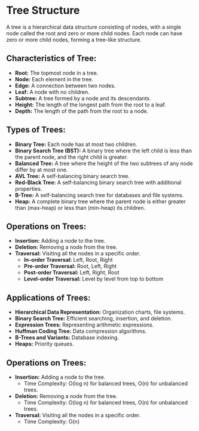 # Tree Structure

A tree is a hierarchical data structure consisting of nodes, with a single node called the root and zero or more child nodes. Each node can have zero or more child nodes, forming a tree-like structure.

## Characteristics of Tree:
- **Root:** The topmost node in a tree.
- **Node:** Each element in the tree.
- **Edge:** A connection between two nodes.
- **Leaf:** A node with no children.
- **Subtree:** A tree formed by a node and its descendants.
- **Height:** The length of the longest path from the root to a leaf.
- **Depth:** The length of the path from the root to a node.

## Types of Trees:
- **Binary Tree:** Each node has at most two children.
- **Binary Search Tree (BST):** A binary tree where the left child is less than the parent node, and the right child is greater.
- **Balanced Tree:** A tree where the height of the two subtrees of any node differ by at most one.
- **AVL Tree:** A self-balancing binary search tree.
- **Red-Black Tree:** A self-balancing binary search tree with additional properties.
- **B-Tree:** A self-balancing search tree for databases and file systems.
- **Heap:** A complete binary tree where the parent node is either greater than (max-heap) or less than (min-heap) its children.

## Operations on Trees:
- **Insertion:** Adding a node to the tree.
- **Deletion:** Removing a node from the tree.
- **Traversal:** Visiting all the nodes in a specific order.
  - **In-order Traversal:** Left, Root, Right
  - **Pre-order Traversal:** Root, Left, Right
  - **Post-order Traversal:** Left, Right, Root
  - **Level-order Traversal:** Level by level from top to bottom

## Applications of Trees:
- **Hierarchical Data Representation:** Organization charts, file systems.
- **Binary Search Tree:** Efficient searching, insertion, and deletion.
- **Expression Trees:** Representing arithmetic expressions.
- **Huffman Coding Tree:** Data compression algorithms.
- **B-Trees and Variants:** Database indexing.
- **Heaps:** Priority queues.

## Operations on Trees:
- **Insertion:** Adding a node to the tree.
  - Time Complexity: O(log n) for balanced trees, O(n) for unbalanced trees.
- **Deletion:** Removing a node from the tree.
  - Time Complexity: O(log n) for balanced trees, O(n) for unbalanced trees.
- **Traversal:** Visiting all the nodes in a specific order.
  - Time Complexity: O(n)

